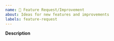 ```yaml
---
name: 🚀 Feature Request/Improvement
about: Ideas for new features and improvements
labels: feature-request
---
```


**Description**  
<!-- Description of the desired new feature. -->


<!-- Love bootstrap-table? Please consider supporting our collective:
👉  https://opencollective.com/bootstrap-table/donate -->